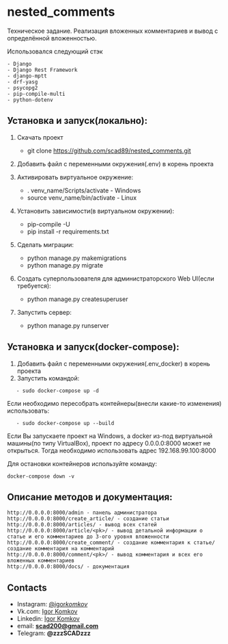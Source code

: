 # nested_comments

Техническое задание. Реализация вложенных комментариев и вывод с определённой вложенностью.

Использовался следующий стэк

```
- Django
- Django Rest Framework
- django-mptt
- drf-yasg
- psycopg2
- pip-compile-multi
- python-dotenv
```

## Установка и запуск(локально):

1. Скачать проект

   - git clone https://github.com/scad89/nested_comments.git

2. Добавить файл с переменными окружения(.env) в корень проекта

3. Активировать виртуальное окружение:

   - . venv_name/Scripts/activate - Windows
   - source venv_name/bin/activate - Linux

4. Установить зависимости(в виртуальном окружении):

   - pip-compile -U
   - pip install -r requirements.txt

5. Сделать миграции:

   - python manage.py makemigrations
   - python manage.py migrate

6. Создать суперпользователя для администраторского Web UI(если требуется):

   - python manage.py createsuperuser

7. Запустить сервер:

   - python manage.py runserver

## Установка и запуск(docker-compose):

1. Добавить файл с переменными окружения(.env_docker) в корень проекта
2. Запустить командой:

```
   - sudo docker-compose up -d
```

Если необходимо пересобрать контейнеры(внесли какие-то изменения) использовать:

```
   - sudo docker-compose up --build
```

Если Вы запускаете проект на Windows, а docker из-под виртуальной машины(по типу VirtualBox), проект
по адресу 0.0.0.0:8000 может не открыться. Тогда необходимо использовать адрес 192.168.99.100:8000

Для остановки контейнеров используйте команду:

```
docker-compose down -v
```

## Описание методов и документация:

```
http://0.0.0.0:8000/admin - панель администратора
http://0.0.0.0:8000/create_article/ - создание статьи
http://0.0.0.0:8000/articles/ - вывод всех статей
http://0.0.0.0:8000/article/<pk>/ - вывод детальной информации о статье и его комментариев до 3-ого уровня вложенности
http://0.0.0.0:8000/create_comment/ - создание комментария к статье/создание комментария на комментарий
http://0.0.0.0:8000/comment/<pk>/ - вывод комментария и всех его вложенных комментариев
http://0.0.0.0:8000/docs/ - документация
```

## Contacts

- Instagram: [@igor*komkov*](https://www.instagram.com/igor_komkov_/)
- Vk.com: [Igor Komkov](https://vk.com/zzzscadzzz)
- Linkedin: [Igor Komkov](https://www.linkedin.com/in/igor-komkov/)
- email: **scad200@gmail.com**
- Telegram: **@zzzSCADzzz**
